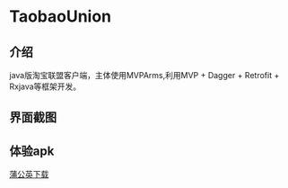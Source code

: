# TaobaoUnion
## 介绍
java版淘宝联盟客户端，主体使用MVPArms,利用MVP + Dagger + Retrofit + Rxjava等框架开发。
## 界面截图
## 体验apk
[蒲公英下载](https://www.pgyer.com/A0YX)


